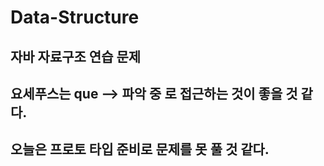 # Data-Structure

## 자바 자료구조 연습 문제

## 요세푸스는 que --> 파악 중 로 접근하는 것이 좋을 것 같다.

## 오늘은 프로토 타입 준비로 문제를 못 풀 것 같다.
